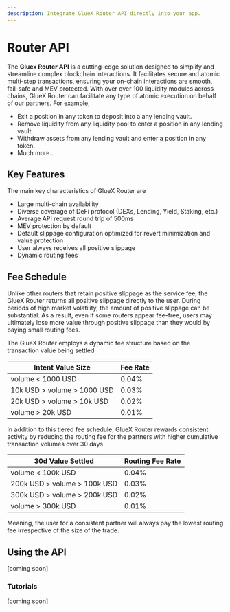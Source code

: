 ```yaml
---
description: Integrate GlueX Router API directly into your app.
---
```


# Router API

The **Gluex Router API** is a cutting-edge solution designed to simplify and streamline complex blockchain interactions.
It facilitates secure and atomic multi-step transactions, ensuring your on-chain interactions are smooth, fail-safe and
MEV protected. With over over 100 liquidity modules across chains, GlueX Router can facilitate any type of atomic
execution on behalf of our partners. For example,

- Exit a position in any token to deposit into a any lending vault.
- Remove liquidity from any liquidity pool to enter a position in any lending vault.
- Withdraw assets from any lending vault and enter a position in any token.
- Much more...

## Key Features

The main key characteristics of GlueX Router are

- Large multi-chain availability
- Diverse coverage of DeFi protocol (DEXs, Lending, Yield, Staking, etc.)
- Average API request round trip of 500ms
- MEV protection by default
- Default slippage configuration optimized for revert minimization and value protection
- User always receives all positive slippage
- Dynamic routing fees

## Fee Schedule

Unlike other routers that retain positive slippage as the service fee, the GlueX Router returns all positive slippage
directly to the user. During periods of high market volatility, the amount of positive slippage can be substantial. As a
result, even if some routers appear fee-free, users may ultimately lose more value through positive slippage than they
would by paying small routing fees.

The GlueX Router employs a dynamic fee structure based on the transaction value being settled

| **Intent Value Size**       | **Fee Rate** |
| --------------------------- | ------------ |
| volume < 1000 USD           | 0.04%        |
| 10k USD > volume > 1000 USD | 0.03%        |
| 20k USD > volume > 10k USD  | 0.02%        |
| volume > 20k USD            | 0.01%        |

In addition to this tiered fee schedule, GlueX Router rewards consistent activity by reducing the routing fee for the partners
with higher cumulative transaction volumes over 30 days

| **30d Value Settled**        | **Routing Fee Rate** |
| ---------------------------- | -------------------- |
| volume < 100k USD            | 0.04%                |
| 200k USD > volume > 100k USD | 0.03%                |
| 300k USD > volume > 200k USD | 0.02%                |
| volume > 300k USD            | 0.01%                |

Meaning, the user for a consistent partner will always pay the lowest routing fee irrespective of the size of the trade.

## Using the API

[coming soon]

### Tutorials

[coming soon]

